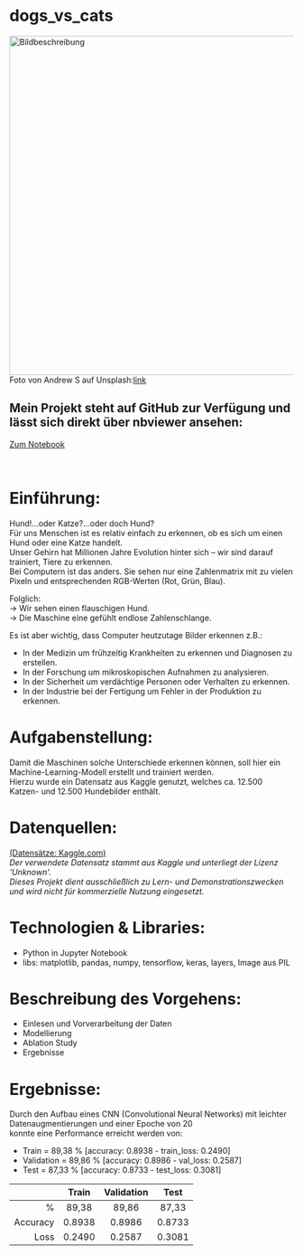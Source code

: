 # dogs_vs_cats

<img src="https://github.com/user-attachments/assets/cb8707bc-25a1-43f7-9935-941cc4ef6077" alt="Bildbeschreibung" width="600"/>\
Foto von Andrew S auf Unsplash:[link](https://unsplash.com/de/fotos/ein-hund-und-eine-katze-liegen-im-gras-ouo1hbizWwo)

## Mein Projekt steht auf GitHub zur Verfügung und lässt sich direkt über nbviewer ansehen: 
[Zum Notebook](https://nbviewer.org/github/heckmann-a/dogs_vs_cats/blob/main/Dogs_vs_Cats.ipynb)

&nbsp;
# Einführung:
Hund!...oder Katze?...oder doch Hund?\
Für uns Menschen ist es relativ einfach zu erkennen, ob es sich um einen Hund oder eine Katze handelt.\
Unser Gehirn hat Millionen Jahre Evolution hinter sich – wir sind darauf trainiert, Tiere zu erkennen.\
Bei Computern ist das anders. Sie sehen nur eine Zahlenmatrix mit zu vielen Pixeln und entsprechenden RGB-Werten (Rot, Grün, Blau).

Folglich:\
-> Wir sehen einen flauschigen Hund.\
-> Die Maschine eine gefühlt endlose Zahlenschlange.

Es ist aber wichtig, dass Computer heutzutage Bilder erkennen z.B.:

* In der Medizin um frühzeitig Krankheiten zu erkennen und Diagnosen zu erstellen.
* In der Forschung um mikroskopischen Aufnahmen zu analysieren.
* In der Sicherheit um verdächtige Personen oder Verhalten zu erkennen.
* In der Industrie bei der Fertigung um Fehler in der Produktion zu erkennen.

# Aufgabenstellung:
Damit die Maschinen solche Unterschiede erkennen können, soll hier ein Machine-Learning-Modell erstellt und trainiert werden.\
Hierzu wurde ein Datensatz aus Kaggle genutzt, welches ca. 12.500 Katzen- und 12.500 Hundebilder enthält.

# Datenquellen:
[(Datensätze: Kaggle.com)](https://www.kaggle.com/datasets/karakaggle/kaggle-cat-vs-dog-dataset?select=kagglecatsanddogs_3367a)\
*Der verwendete Datensatz stammt aus Kaggle und unterliegt der Lizenz 'Unknown'.\
Dieses Projekt dient ausschließlich zu Lern- und Demonstrationszwecken und wird nicht für kommerzielle Nutzung eingesetzt.*

# Technologien & Libraries:
* Python in Jupyter Notebook
* libs: matplotlib, pandas, numpy, tensorflow, keras, layers, Image aus PIL

# Beschreibung des Vorgehens:
* Einlesen und Vorverarbeitung der Daten
* Modellierung
* Ablation Study
* Ergebnisse

# Ergebnisse:
Durch den Aufbau eines CNN (Convolutional Neural Networks) mit leichter Datenaugmentierungen und einer Epoche von 20\
konnte eine Performance erreicht werden von:
* Train = 89,38 % [accuracy: 0.8938 - train_loss: 0.2490]
* Validation = 89,86 % [accuracy: 0.8986 - val_loss: 0.2587]
* Test = 87,33 % [accuracy: 0.8733 - test_loss: 0.3081]

|          | Train   |Validation| Test     |
|----------:|:----------:|:----------:|:----------:|
| %        | 89,38    | 89,86    | 87,33    |
| Accuracy | 0.8938   | 0.8986   | 0.8733   |
| Loss     | 0.2490   | 0.2587   | 0.3081   |
